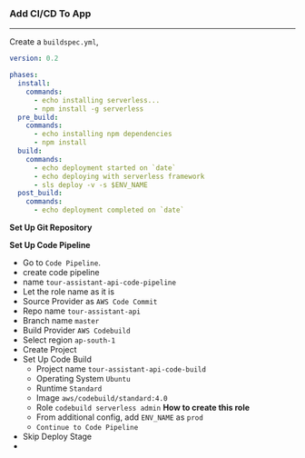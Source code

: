 ### Add CI/CD To App

---

Create a `buildspec.yml`,

```yml
version: 0.2

phases:
  install:
    commands:
      - echo installing serverless...
      - npm install -g serverless
  pre_build:
    commands:
      - echo installing npm dependencies
      - npm install
  build:
    commands:
      - echo deployment started on `date`
      - echo deploying with serverless framework
      - sls deploy -v -s $ENV_NAME
  post_build:
    commands:
      - echo deployment completed on `date`
```

**Set Up Git Repository**

**Set Up Code Pipeline**

- Go to `Code Pipeline`.
- create code pipeline
- name `tour-assistant-api-code-pipeline`
- Let the role name as it is
- Source Provider as `AWS Code Commit`
- Repo name `tour-assistant-api`
- Branch name `master`
- Build Provider `AWS Codebuild`
- Select region `ap-south-1`
- Create Project
- Set Up Code Build
  - Project name `tour-assistant-api-code-build`
  - Operating System `Ubuntu`
  - Runtime `Standard`
  - Image `aws/codebuild/standard:4.0`
  - Role `codebuild serverless admin` **How to create this role**
  - From additional config, add `ENV_NAME` as `prod`
  - `Continue to Code Pipeline`
- Skip Deploy Stage
-

